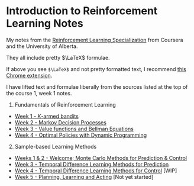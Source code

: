 # Introduction to Reinforcement Learning Notes

My notes from the [Reinforcement Learning Specialization](https://www.coursera.org/specializations/reinforcement-learning) from Coursera and the University of Alberta.

They all include pretty $\LaTeX$ formulae.

If above you see `$\LaTeX$` and not pretty formatted text, I recommend [this Chrome extension](https://chrome.google.com/webstore/detail/tex-all-the-things/cbimabofgmfdkicghcadidpemeenbffn/details).

I have lifted text and formulae liberally from the sources listed at the top of the course 1, week 1 notes.

1. Fundamentals of Reinforcement Learning
  * [Week 1 - $K$-armed bandits](01-Fundamentals/notes/wk1.md)
  * [Week 2 - Markov Decision Processes](01-Fundamentals/notes/wk2.md)
  * [Week 3 - Value functions and Bellman Equations](01-Fundamentals/notes/wk3.md)
  * [Week 4 - Optimal Policies with Dynamic Programming](01-Fundamentals/notes/wk4.md)

2. Sample-based Learning Methods
  * [Weeks 1 & 2 - Welcome; Monte Carlo Methods for Prediction & Control](02-Sample-based-methods/notes/wk1-and-2.md)
  * [Week 3 - Temporal Difference Learning Methods for Prediction](02-Sample-based-methods/notes/wk3.md)
  * [Week 4 - Temporal Difference Learning Methods for Control](02-Sample-based-methods/notes/wk4.md) [WIP]
  * [Week 5 - Planning, Learning and Acting](02-Sample-based-methods/notes/wk5.md) [Not yet started]
